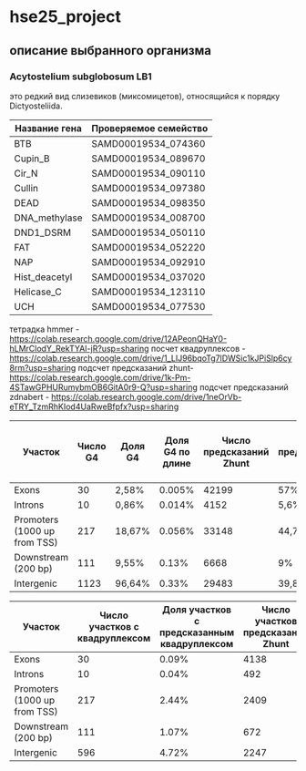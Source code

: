 # hse25_project
## описание выбранного организма
### Acytostelium subglobosum LB1 
это редкий вид слизевиков (миксомицетов), относящийся к порядку Dictyosteliida.

| Название гена       | Проверяемое семейство     |
|----------------------|---------------------------|
| BTB                 | SAMD00019534_074360      |
| Cupin_B             | SAMD00019534_089670      |
| Cir_N               | SAMD00019534_090110      |
| Cullin              | SAMD00019534_097380      |
| DEAD                | SAMD00019534_098350      |
| DNA_methylase       | SAMD00019534_008700      |
| DND1_DSRM          | SAMD00019534_050110      |
| FAT                 | SAMD00019534_052220      |
| NAP                 | SAMD00019534_092910      |
| Hist_deacetyl       | SAMD00019534_037020      |
| Helicase_C          | SAMD00019534_123110      |
| UCH                 | SAMD00019534_077530      |


тетрадка hmmer - https://colab.research.google.com/drive/12APeonQHaY0-hLMrClodY_RekTYAI-jR?usp=sharing 
посчет квадруплексов - https://colab.research.google.com/drive/1_LIJ96bqoTg7lDWSic1kJPiSlp6cy8rm?usp=sharing
подсчет предсказаний zhunt- https://colab.research.google.com/drive/1k-Pm-4STawGPHURumybmOB6GitA0r9-Q?usp=sharing
подсчет предсказаний zdnabert - https://colab.research.google.com/drive/1neOrVb-eTRY_TzmRhKIod4UaRweBfpfx?usp=sharing

| Участок                | Число G4 | Доля G4 | Доля G4 по длине | Число предсказаний Zhunt | Доля предсказаний Zhunt | Доля Z-ДНК по длине | Число предсказаний ZDNABERT | Доля предсказаний ZDNABERT | Доля предсказаний ZDNAbert по длине |
|----------------------------------|---------------------|--------------------|---------------|--------------------------|-------------------------|--------|----------------------------|---------------------------|--------|
| Exons                            |       30            |     2,58%          | 0.005%     |        42199             |    57%                  | 4.05%   |      5066                  |       87,35%              | 0.38%  |
| Introns                          |       10            |      0,86%         | 0.014%     |       4152               |     5,6%                | 3.82%   |        202                 |          3,48%           | 0.15%  |
| Promoters (1000 up from TSS)     |       217           |     18,67%         | 0.056%     |        33148             |      44,78%             | 5.10%   |      910                   |       15,69%              | 0.10%  |
| Downstream (200 bp)              |       111           |     9,55%          | 0.13%     |        6668              |           9%            | 4.98%   |        276                 |        4,75%              | 0.16%  |
| Intergenic                       |       1123          |     96,64%         | 0.33%     |          29483           |        39,82%           | 5.82   |        562                 |        9,69%              | 0.09%  |

| Участок                          | Число участков с квадруплексом | Доля участков с предсказанным квадруплексом | Число участков предсказаний Zhunt | Доля участков с предсказанным Zhunt | Число участков предсказаний ZDNABERT | Доля участков с предсказанным ZDNABERT |
|----------------------------------|---------------------|--------------------|--------------------------|-------------------------|----------------------------|---------------------------|
| Exons                            |     30                |      0.09%              |       4138                   |      43,4%                  |      3267                      |        56,33%                   |
| Introns                          |     10                |      0.04%              |       492                  |        5,16%                 |        191                    |          3,29%                 |
| Promoters (1000 up from TSS)     |     217                |      2.44%              |       2409                  |      25,26%                   |      788                      |      13,58%                     |
| Downstream (200 bp)              |     111                |      1.07%              |       672                   |       7,04%                  |      266                      |        4,58%                   |
| Intergenic                       |    596                |     4.72%               |       2247                  |       23,56%                 |       476                     |        8,2%                   |


